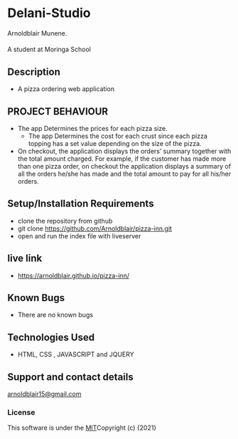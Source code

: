 # Delani-Studio

####  
Arnoldblair Munene.
####
 A student at Moringa School
## Description
* A pizza ordering web application

## PROJECT BEHAVIOUR

* The app Determines the prices for each pizza size.
  * The app  Determines the cost for each crust since each pizza topping has a set value depending on the size of the pizza.
* On checkout, the application displays the orders’ summary together with the total amount charged. For example, if the customer has made more than one pizza order, on checkout the application displays a summary of all the orders he/she has made and the total amount to pay for all his/her orders.

## Setup/Installation Requirements
* clone the repository from github 
* git clone https://github.com/Arnoldblair/pizza-inn.git
* open and run the index file with liveserver

## live link


* https://arnoldblair.github.io/pizza-inn/

## Known Bugs

* There are no known bugs

## Technologies Used
* HTML, CSS , JAVASCRIPT and JQUERY

## Support and contact details
 arnoldblair15@gmail.com

### License

This software is under the [MIT](license)Copyright (c) {2021} 

